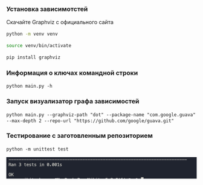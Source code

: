 ### Установка зависимотстей

Скачайте Graphviz с официального сайта

```bash
python -m venv venv
```

```bash
source venv/bin/activate
```

```bash
pip install graphviz
```


### Информация о ключах командной строки
```
python main.py -h
```

### Запуск визуализатор графа зависимостей
```
python main.py --graphviz-path "dot" --package-name "com.google.guava" --max-depth 2 --repo-url "https://github.com/google/guava.git"
```

### Тестирование с заготовленным репозиторием
```
python -m unittest test
```

![Скриншот тестов](photo/tests.png)
